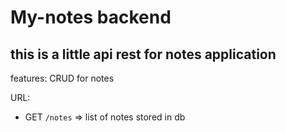 # My-notes backend

## this is a little api rest for notes application

features: CRUD for notes

URL:

- GET `/notes` => list of notes stored in db